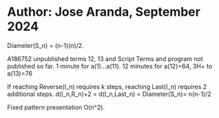 # Author: Jose Aranda, September 2024

Diameter(S_n) = (n-1)(n)/2.

A186752 unpublished terms 12, 13 and Script
Terms and program not published so far.
1 minute for a(1)...a(11).
12 minutes for a(12)=64, 3H+ to a(13)=76

If reaching Reverse(I_n) requires k steps, 
reaching Last(I_n) requires 2 additional steps.
d(I_n,R_n)+2 = d(I_n,Last_n) = Diameter(S_n)= n(n-1)/2

Fixed pattern presentation O(n^2).
